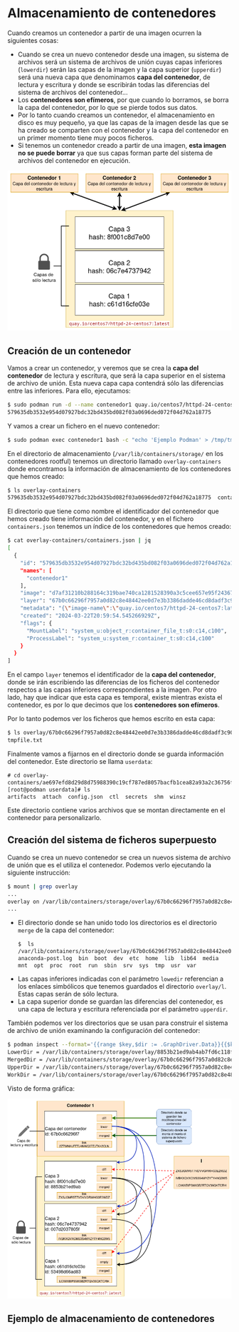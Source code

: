 # Almacenamiento de contenedores

Cuando creamos un contenedor a partir de una imagen ocurren la siguientes cosas:

* Cuando se crea un nuevo contenedor desde una imagen, su sistema de archivos será un sistema de archivos de unión cuyas capas inferiores (`lowerdir`) serán las capas de la imagen y la capa superior (`upperdir`) será una nueva capa que denominamos **capa del contenedor**, de lectura y escritura y donde se escribirán todas las diferencias del sistema de archivos del contenedor...
* Los **contenedores son efímeros**, por que cuando lo borramos, se borra la capa del contenedor, por lo que se pierde todos sus datos.
* Por lo tanto cuando creamos un contenedor, el almacenamiento en disco es muy pequeño, ya que las capas de la imagen desde las que se ha creado se comparten con el contenedor y la capa del contenedor en un primer momento tiene muy pocos ficheros.
* Si tenemos un contenedor creado a partir de una imagen, **esta imagen no se puede borrar** ya que sus capas forman parte del sistema de archivos del contenedor en ejecución.

![container1](img/container1.png)

## Creación de un contenedor

Vamos a crear un contenedor, y veremos que se crea la **capa del contenedor** de lectura y escritura, que será la capa superior en el sistema de archivo de unión. Esta nueva capa  capa contendrá sólo las diferencias entre las inferiores. Para ello, ejecutamos:
 
```bash
$ sudo podman run -d --name contenedor1 quay.io/centos7/httpd-24-centos7
579635db3532e954d07927bdc32bd435bd082f03a0696ded072f04d762a18775
```

Y vamos a crear un fichero en el nuevo contenedor:

```bash
$ sudo podman exec contenedor1 bash -c "echo 'Ejemplo Podman' > /tmp/tmpfile.txt"
```

En el directorio de almacenamiento (`/var/lib/containers/storage/` en los contenedores rootful) tenemos un directorio llamado `overlay-containers` donde encontramos la información de almacenamiento de los contenedores que hemos creado:

```bash
$ ls overlay-containers
579635db3532e954d07927bdc32bd435bd082f03a0696ded072f04d762a18775  containers.json  containers.lock
```

El directorio que tiene como nombre el identificador del contenedor que hemos creado tiene información del contenedor, y en el fichero `containers.json` tenemos un índice de los contenedores que hemos creado:

```bash
$ cat overlay-containers/containers.json | jq
[
  {
    "id": "579635db3532e954d07927bdc32bd435bd082f03a0696ded072f04d762a18775",
    "names": [
      "contenedor1"
    ],
    "image": "d7af31210b288164c319bae740ca1281528390a3c5cee657e95f243670b49e6a",
    "layer": "67b0c66296f7957a0d82c8e48442ee0d7e3b3386dadde46cd8dadf3c90d40000",
    "metadata": "{\"image-name\":\"quay.io/centos7/httpd-24-centos7:latest\",\"image-id\":\"d7af31210b288164c319bae740ca1281528390a3c5cee657e95f243670b49e6a\",\"name\":\"contenedor1\",\"created-at\":1711141194}",
    "created": "2024-03-22T20:59:54.545266929Z",
    "flags": {
      "MountLabel": "system_u:object_r:container_file_t:s0:c14,c100",
      "ProcessLabel": "system_u:system_r:container_t:s0:c14,c100"
    }
  }
]
```

En el campo `layer` tenemos el identificador de la **capa del contenedor**, donde se irán escribiendo las diferencias de los ficheros del contenedor respectos a las capas inferiores correspondientes a la imagen. Por otro lado, hay que indicar que esta capa es temporal, existe mientras exista el contenedor, es por lo que decimos que los **contenedores son efímeros**.


Por lo tanto podemos ver los ficheros que hemos escrito en esta capa:

```bash
$ ls overlay/67b0c66296f7957a0d82c8e48442ee0d7e3b3386dadde46cd8dadf3c90d40000/diff/tmp
tmpfile.txt
```

Finalmente vamos a fijarnos en el directorio donde se guarda información del contenedor. Este directorio se llama `userdata`:

```
# cd overlay-containers/ae697efd8d29d8d75988390c19cf787ed8057bacfb1cea82a93a2c36756f88ee/userdata/
[root@podman userdata]# ls
artifacts  attach  config.json  ctl  secrets  shm  winsz
```

Este directorio contiene varios archivos que se montan directamente en el contenedor para personalizarlo.


## Creación del sistema de ficheros superpuesto

Cuando se crea un nuevo contenedor se crea un nuevos sistema de archivo de unión que es el utiliza el contenedor. Podemos verlo ejecutando la siguiente instrucción:

```bash
$ mount | grep overlay
...
overlay on /var/lib/containers/storage/overlay/67b0c66296f7957a0d82c8e48442ee0d7e3b3386dadde46cd8dadf3c90d40000/merged type overlay (rw,nodev,relatime,context="system_u:object_r:container_file_t:s0:c14,c100",lowerdir=/var/lib/containers/storage/overlay/l/ZXSJGMR5T7VDVVGRWHG3E2I6DZ:/var/lib/containers/storage/overlay/l/IVBKXQVXCMS3S4MYZYTY4NQ3W5:/var/lib/containers/storage/overlay/l/LCIWXBIPSMIGB2RTQV36QKTCRH,upperdir=/var/lib/containers/storage/overlay/67b0c66296f7957a0d82c8e48442ee0d7e3b3386dadde46cd8dadf3c90d40000/diff,workdir=/var/lib/containers/storage/overlay/67b0c66296f7957a0d82c8e48442ee0d7e3b3386dadde46cd8dadf3c90d40000/work,redirect_dir=on,uuid=on,metacopy=on)
...
```

* El directorio donde se han unido todo los directorios es el directorio `merge` de la capa del contenedor:
  ```
  $  ls /var/lib/containers/storage/overlay/67b0c66296f7957a0d82c8e48442ee0d7e3b3386dadde46cd8dadf3c90d40000/merged
  anaconda-post.log  bin  boot  dev  etc  home  lib  lib64  media  mnt  opt  proc  root  run  sbin  srv  sys  tmp  usr  var
  ```
* Las capas inferiores indicadas con el parámetro `lowedir` referencian a los enlaces simbólicos que tenemos guardados el directorio `overlay/l`. Estas capas serán de sólo lectura.
* La capa superior donde se guardan las diferencias del contenedor, es una capa de lectura y escritura referenciada por el parámetro `upperdir`.

También podemos ver los directorios que se usan para construir el sistema de archivo de unión examinando la configuración del contenedor:

```bash
$ podman inspect --format='{{range $key,$dir := .GraphDriver.Data}}{{$key}} = {{$dir}}\n{{end}}'  contenedor1
LowerDir = /var/lib/containers/storage/overlay/8853b21ed9ab4ab7fd6c118f5b1c11e974caa7e133a99981573434d3b6018cf0/diff:/var/lib/containers/storage/overlay/007d2037805f6ca87f969f06c81286a47d98664e3f62e5fd393ec3da08a55b3c/diff:/var/lib/containers/storage/overlay/53498d66ad83a29fcd7c7bcf4abbcc0def4fc912772aa8a4483b51e232309aee/diff
MergedDir = /var/lib/containers/storage/overlay/67b0c66296f7957a0d82c8e48442ee0d7e3b3386dadde46cd8dadf3c90d40000/merged
UpperDir = /var/lib/containers/storage/overlay/67b0c66296f7957a0d82c8e48442ee0d7e3b3386dadde46cd8dadf3c90d40000/diff
WorkDir = /var/lib/containers/storage/overlay/67b0c66296f7957a0d82c8e48442ee0d7e3b3386dadde46cd8dadf3c90d40000/work
```

Visto de forma gráfica:

![container2](img/container2.png)


## Ejemplo de almacenamiento de contenedores



